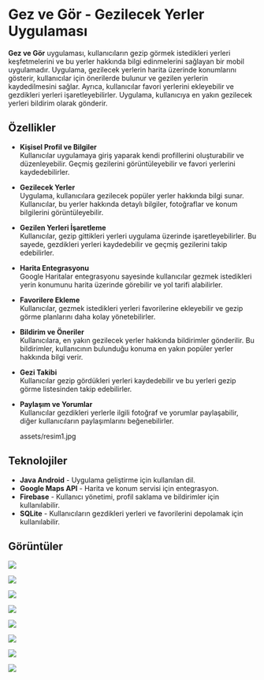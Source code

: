 # Gez ve Gör - Gezilecek Yerler Uygulaması

**Gez ve Gör** uygulaması, kullanıcıların gezip görmek istedikleri yerleri keşfetmelerini ve bu yerler hakkında bilgi edinmelerini sağlayan bir mobil uygulamadır. Uygulama, gezilecek yerlerin harita üzerinde konumlarını gösterir, kullanıcılar için önerilerde bulunur ve gezilen yerlerin kaydedilmesini sağlar. Ayrıca, kullanıcılar favori yerlerini ekleyebilir ve gezdikleri yerleri işaretleyebilirler. Uygulama, kullanıcıya en yakın gezilecek yerleri bildirim olarak gönderir.

## Özellikler

- **Kişisel Profil ve Bilgiler**  
  Kullanıcılar uygulamaya giriş yaparak kendi profillerini oluşturabilir ve düzenleyebilir. Geçmiş gezilerini görüntüleyebilir ve favori yerlerini kaydedebilirler.

- **Gezilecek Yerler**  
  Uygulama, kullanıcılara gezilecek popüler yerler hakkında bilgi sunar. Kullanıcılar, bu yerler hakkında detaylı bilgiler, fotoğraflar ve konum bilgilerini görüntüleyebilir.

- **Gezilen Yerleri İşaretleme**  
  Kullanıcılar, gezip gittikleri yerleri uygulama üzerinde işaretleyebilirler. Bu sayede, gezdikleri yerleri kaydedebilir ve geçmiş gezilerini takip edebilirler.

- **Harita Entegrasyonu**  
  Google Haritalar entegrasyonu sayesinde kullanıcılar gezmek istedikleri yerin konumunu harita üzerinde görebilir ve yol tarifi alabilirler.

- **Favorilere Ekleme**  
  Kullanıcılar, gezmek istedikleri yerleri favorilerine ekleyebilir ve gezip görme planlarını daha kolay yönetebilirler.

- **Bildirim ve Öneriler**  
  Kullanıcılara, en yakın gezilecek yerler hakkında bildirimler gönderilir. Bu bildirimler, kullanıcının bulunduğu konuma en yakın popüler yerler hakkında bilgi verir.

- **Gezi Takibi**  
  Kullanıcılar gezip gördükleri yerleri kaydedebilir ve bu yerleri gezip görme listesinden takip edebilirler.

- **Paylaşım ve Yorumlar**  
  Kullanıcılar gezdikleri yerlerle ilgili fotoğraf ve yorumlar paylaşabilir, diğer kullanıcıların paylaşımlarını beğenebilirler.

  assets/resim1.jpg

## Teknolojiler

- **Java Android** - Uygulama geliştirme için kullanılan dil.
- **Google Maps API** - Harita ve konum servisi için entegrasyon.
- **Firebase** - Kullanıcı yönetimi, profil saklama ve bildirimler için kullanılabilir.
- **SQLite** - Kullanıcıların gezdikleri yerleri ve favorilerini depolamak için kullanılabilir.


## Görüntüler


![](GezveGor/assets/resim1.jpg)


![](GezveGor/assets/resim2.jpg)


![](GezveGor/assets/resim3.jpg)


![](GezveGor/assets/resim4.jpg)


![](GezveGor/assets/resim5.jpg)


![](GezveGor/assets/resim6.jpg)


![](GezveGor/assets/resim7.jpg)


![](GezveGor/assets/resim8.jpg)

